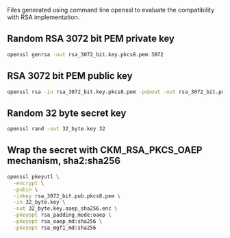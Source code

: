 Files generated using command line openssl to evaluate the compatibility with RSA implementation.

## Random RSA 3072 bit PEM private key

```sh
openssl genrsa -out rsa_3072_bit.key.pkcs8.pem 3072

```

## RSA 3072 bit PEM public key

```sh
openssl rsa -in rsa_3072_bit.key.pkcs8.pem -pubout -out rsa_3072_bit.pub

```

## Random 32 byte secret key

```sh
openssl rand -out 32_byte.key 32

```

## Wrap the secret with CKM_RSA_PKCS_OAEP mechanism, sha2:sha256

```sh
openssl pkeyutl \
  -encrypt \
  -pubin \
  -inkey rsa_3072_bit.pub.pkcs8.pem \
  -in 32_byte.key \
  -out 32_byte.key.oaep_sha256.enc \
  -pkeyopt rsa_padding_mode:oaep \
  -pkeyopt rsa_oaep_md:sha256 \
  -pkeyopt rsa_mgf1_md:sha256

```
